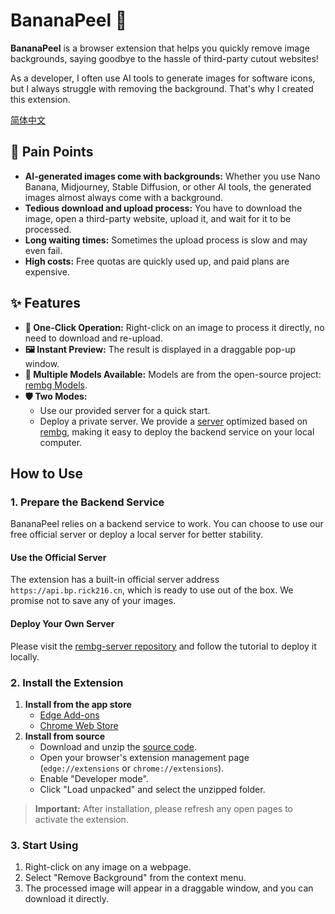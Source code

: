 # BananaPeel 🍌

**BananaPeel** is a browser extension that helps you quickly remove image backgrounds, saying goodbye to the hassle of third-party cutout websites!

As a developer, I often use AI tools to generate images for software icons, but I always struggle with removing the background. That's why I created this extension.

[简体中文](README.zh-CN.md)

## 🎯 Pain Points

- **AI-generated images come with backgrounds:** Whether you use Nano Banana, Midjourney, Stable Diffusion, or other AI tools, the generated images almost always come with a background.
- **Tedious download and upload process:** You have to download the image, open a third-party website, upload it, and wait for it to be processed.
- **Long waiting times:** Sometimes the upload process is slow and may even fail.
- **High costs:** Free quotas are quickly used up, and paid plans are expensive.

## ✨ Features

- **🚀 One-Click Operation:** Right-click on an image to process it directly, no need to download and re-upload.
- **🖼️ Instant Preview:** The result is displayed in a draggable pop-up window.
- **🤖 Multiple Models Available:** Models are from the open-source project: [rembg Models](https://github.com/danielgatis/rembg?tab=readme-ov-file#models).
- **🛡️ Two Modes:**
  - Use our provided server for a quick start.
  - Deploy a private server. We provide a [server](https://github.com/Yorick-Ryu/rembg-server) optimized based on [rembg](https://github.com/danielgatis/rembg), making it easy to deploy the backend service on your local computer.

## How to Use

### 1. Prepare the Backend Service

BananaPeel relies on a backend service to work. You can choose to use our free official server or deploy a local server for better stability.

#### Use the Official Server

The extension has a built-in official server address `https://api.bp.rick216.cn`, which is ready to use out of the box. We promise not to save any of your images.

#### Deploy Your Own Server

Please visit the [rembg-server repository](https://github.com/Yorick-Ryu/rembg-server) and follow the tutorial to deploy it locally.

### 2. Install the Extension

1.  **Install from the app store**
    - [Edge Add-ons](https://microsoftedge.microsoft.com/addons/detail/fdheafpfkojjbdgkjeidbnjbpljpejoo)
    - [Chrome Web Store](http://chromewebstore.google.com/detail/banana-peel/djldpeokcpbkjkpmmichpkcdgpdemadj)
2.  **Install from source**
    - Download and unzip the [source code](https://github.com/Yorick-Ryu/Banana-Peel/archive/refs/heads/master.zip).
    - Open your browser's extension management page (`edge://extensions` or `chrome://extensions`).
    - Enable "Developer mode".
    - Click "Load unpacked" and select the unzipped folder.

> **Important:** After installation, please refresh any open pages to activate the extension.

### 3. Start Using

1.  Right-click on any image on a webpage.
2.  Select "Remove Background" from the context menu.
3.  The processed image will appear in a draggable window, and you can download it directly.
